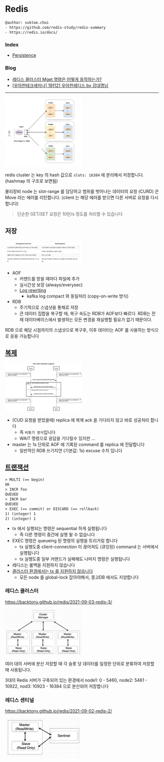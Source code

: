 # Redis

```
@author: suktae.choi
- https://github.com/redis-study/redis-summary
- https://redis.io/docs/
```

### Index

- [Persistence](persistence)

### Blog

- [레디스 클러스터 Mget 명령은 어떻게 동작하는가?](https://brunch.co.kr/@springboot/359)
- [\[우아한테크세미나\] 191121 우아한레디스 by 강대명님](https://www.youtube.com/watch?v=mPB2CZiAkKM)

***

<img src='2.png' width="50%">

redis cluster 는 key 의 hash 값으로 `slots: 16384` 에 분리해서 저장합니다. (hashmap 의 구조로 보면됨) 

물리장비 node 는 slot-range 를 담당하고 범위를 벗어나는 데이터의 요청 (CURD) 은 Move 라는 에러를 리턴합니다. (client 는 해당 에러를 받으면 다른 서버로 요청을 다시합니다)

> 단순한 GET/SET 요청은 10만/s 정도를 처리할 수 있습니다

## 저장

<img src='1.png' width="50%">

- AOF
  - 커맨드를 받을 때마다 파일에 추가
  - 실시간성 보장 (always/everysec)
  - [Log rewriting](https://redis.io/docs/management/persistence/#log-rewriting)
    - kafka log compact 와 동일처리 (copy-on-write 방식)
- RDB
  - 주기적으로 스냅샷을 통채로 저장
  - 큰 데이터 집합을 복구할 때, 복구 속도는 RDB가 AOF보다 빠르다. RDB는 전체 데이터베이스에서 발생하는 모든 변경을 재실행할 필요가 없기 때문이다.

RDB 으로 해당 시점까지의 스냅샷으로 복구후, 이후 데이터는 AOF 를 사용하는 방식으로 응용 가능합니다

## [복제](https://redis.io/docs/reference/cluster-spec/#write-safety)

<img src='5.png' width="50%">

- (CUD 요청을 받았을때) replica 에 복제 ack 을 기다리지 않고 바로 성공처리 합니다
  - 즉 `비동기 방식`입니다
  - WAIT 명령으로 응답을 기다릴수 있지만 ...
- master 는 1s 단위로 AOF 에 기록된 command 를 replica 에 전달합니다
  - 일반적인 RDB 쓰기지연 (기본값: 1s) excuse 수치 입니다  

## [트랜잭션](https://redis.io/docs/interact/transactions/)

```
> MULTI (== begin)
OK
> INCR foo
QUEUED
> INCR bar
QUEUED
> EXEC (== commit) or DISCARD (== rollback)
1) (integer) 1
2) (integer) 1
```

- tx 에서 실행되는 명령은 sequential 하게 실행됩니다
  - 즉 다른 명령이 중간에 실행 될 수 없습니다
- EXEC 명령은 queueing 된 명령의 실행을 트리거링 합니다
  - tx 실행도중 client-connection 이 끊어져도 (큐잉된) command 는 서버에서 실행됩니다
  - tx 실행도중 일부 커맨드가 실패해도 나머지 명령은 실행됩니다
- 레디스는 롤백을 지원하지 않습니다
- [클러스터 환경에서는 tx 를 지원하지 않습니다](https://sauravomar01.medium.com/transactions-in-redis-cluster-muti-nodes-721da4919f66#46e3)
  - 모든 node 를 global-lock 잡아야해서, 몽고DB 에서도 지양합니다

### 레디스 클러스터

https://backtony.github.io/redis/2021-09-03-redis-3/ 

<img src='3.png' width="50%">

여러 대의 서버에 분산 저장할 때 각 슬롯 당 데이터를 일정한 단위로 분류하여 저장할 때 사용됩니다. 

3대의 Redis 서버가 구축되어 있는 환경에서 node1: 0 - 5460, node2: 5461 - 10922, nod3: 10923 - 16384 으로 분산되어 저장합니다

### 레디스 센티널

https://backtony.github.io/redis/2021-09-02-redis-2/

<img src='4.png' width="50%">